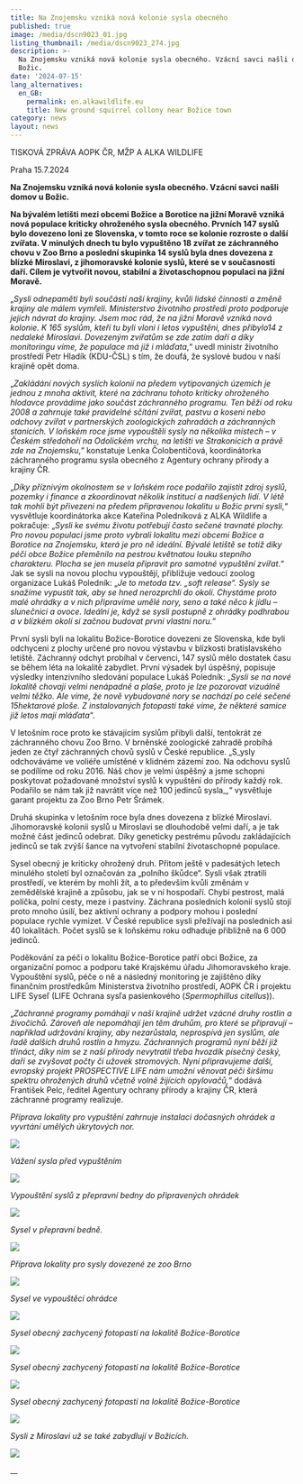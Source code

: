 ```yaml
---
title: Na Znojemsku vzniká nová kolonie sysla obecného
published: true
image: /media/dscn9023_01.jpg
listing_thumbnail: /media/dscn9023_274.jpg
description: >-
  Na Znojemsku vzniká nová kolonie sysla obecného. Vzácní savci našli domov u
  Božic. 
date: '2024-07-15'
lang_alternatives:
  en_GB:
    permalink: en.alkawildlife.eu
    title: New ground squirrel collony near Božice town
category: news
layout: news
---
```

TISKOVÁ ZPRÁVA AOPK ČR, MŽP A ALKA WILDLIFE

Praha 15.7.2024

**Na Znojemsku vzniká nová kolonie sysla obecného. Vzácní savci našli domov u Božic.** 

**Na bývalém letišti mezi obcemi Božice a Borotice na jižní Moravě vzniká nová populace kriticky ohroženého sysla obecného. Prvních 147 syslů bylo dovezeno loni ze Slovenska, v tomto roce se kolonie rozroste o další zvířata. V minulých dnech tu bylo vypuštěno 18 zvířat ze záchranného chovu v Zoo Brno a poslední skupinka 14 syslů byla dnes dovezena z blízké Miroslavi, z jihomoravské kolonie syslů, které se v současnosti daří. Cílem je vytvořit novou, stabilní a životaschopnou populaci na jižní Moravě.**

„_Sysli odnepaměti byli součástí naší krajiny, kvůli lidské činnosti a změně krajiny ale málem vymřeli. Ministerstvo životního prostředí proto podporuje jejich návrat do krajiny. Jsem moc rád, že na jižní Moravě vzniká nová kolonie. K 165 syslům, kteří tu byli vloni i letos vypuštěni, dnes přibylo14 z nedaleké Miroslavi. Dovezeným zvířatům se zde zatím daří a díky monitoringu víme, že populace má již i mláďata_,“ uvedl ministr životního prostředí Petr Hladík (KDU-ČSL) s tím, že doufá, že syslové budou v naší krajině opět doma. 

„_Zakládání nových syslích kolonií na předem vytipovaných územích je jednou z mnoha aktivit, které na záchranu tohoto kriticky ohroženého hlodavce provádíme jako součást záchranného programu. Ten běží od roku 2008 a zahrnuje také pravidelné sčítání zvířat, pastvu a kosení nebo odchovy zvířat v partnerských zoologických zahradách a záchranných stanicích. V loňském roce jsme vypouštěli sysly na několika místech – v Českém středohoří na Odolickém vrchu, na letišti ve Strakonicích a právě zde na Znojemsku_,“ konstatuje Lenka Čolobentičová, koordinátorka záchranného programu sysla obecného z Agentury ochrany přírody a krajiny ČR.

 „_Díky příznivým okolnostem se v loňském roce podařilo zajistit zdroj syslů, pozemky i finance a zkoordinovat několik institucí a nadšených lidí. V létě tak mohli být přivezeni na předem připravenou lokalitu u Božic první sysli_,“ vysvětluje koordinátorka akce Kateřina Poledníková z ALKA Wildlife a pokračuje: „_Sysli ke svému životu potřebují často sečené travnaté plochy. Pro novou populaci jsme proto vybrali lokalitu mezi obcemi Božice a Borotice na Znojemsku, která  je pro ně ideální. Bývalé letiště se totiž díky péči obce Božice přeměnilo na pestrou květnatou louku stepního charakteru. Plocha se jen musela připravit pro samotné vypuštění zvířat_.“ Jak se sysli na novou plochu vypouštějí, přibližuje vedoucí zoolog organizace Lukáš Poledník: „_Je to metoda tzv. „soft release“. Sysly se snažíme vypustit tak, aby se hned nerozprchli do okolí. Chystáme proto malé ohrádky a v nich připravíme umělé nory, seno  a také něco k jídlu – slunečnici a ovoce. Ideální je, když se sysli postupně z ohrádky podhrabou a v blízkém okolí si začnou budovat první vlastní noru._“  

První sysli byli na lokalitu Božice-Borotice dovezeni ze Slovenska, kde byli odchyceni z plochy určené pro novou výstavbu v blízkosti bratislavského letiště. Záchranný odchyt probíhal v červenci, 147 syslů mělo dostatek času se během léta na lokalitě zabydlet. První výsadek byl úspěšný, popisuje výsledky intenzivního sledování populace Lukáš Poledník: „_Sysli se na nové lokalitě chovají velmi nenápadně a plaše, proto je lze pozorovat vizuálně velmi těžko. Ale víme, že nově vybudované nory se nachází po celé sečené 15hektarové ploše. Z instalovaných fotopastí také víme, že některé samice již letos mají mláďata_“. 

V letošním roce proto ke stávajícím syslům přibyli další, tentokrát ze záchranného chovu Zoo Brno. V brněnské zoologické zahradě probíhá jeden ze čtyř záchranných chovů syslů v České republice. „S_ysly odchováváme ve voliéře umístěné v klidném zázemí zoo. Na odchovu syslů se podílíme od roku 2016. Náš chov je velmi úspěšný a jsme schopni poskytovat požadované množství syslů k vypuštění do přírody každý rok. Podařilo se nám tak již navrátit více než 100 jedinců sysla_,“ vysvětluje garant projektu za Zoo Brno Petr Šrámek.

Druhá skupinka v letošním roce byla dnes dovezena z blízké Miroslavi. Jihomoravské kolonii syslů u Miroslavi se dlouhodobě velmi daří, a je tak možné část jedinců odebrat. Díky geneticky pestrému původu zakládajících jedinců se tak zvýší šance na vytvoření stabilní životaschopné populace. 

Sysel obecný je kriticky ohrožený druh. Přitom ještě v padesátých letech minulého století byl označován za „polního škůdce“. Sysli však ztratili prostředí, ve kterém by mohli žít, a to především kvůli změnám v zemědělské krajině a způsobu, jak se v ní hospodaří. Chybí pestrost, malá políčka, polní cesty, meze i pastviny. Záchrana posledních kolonií syslů stojí proto mnoho úsilí, bez aktivní ochrany a podpory mohou i poslední populace rychle vymizet. V České republice sysli přežívají na posledních asi 40 lokalitách. Počet syslů se k loňskému roku odhaduje přibližně na 6 000 jedinců.  

Poděkování za péči o lokalitu Božice-Borotice patří obci Božice, za organizační pomoc a podporu také Krajskému úřadu Jihomoravského kraje. Vypouštění syslů, péče o ně a následný monitoring je zajištěno díky finančním prostředkům Ministerstva životního prostředí, AOPK ČR i projektu LIFE Syseľ (LIFE Ochrana sysľa pasienkového (_Spermophillus citellus_)). 

„_Záchranné programy pomáhají v naší krajině udržet vzácné druhy rostlin a živočichů. Zároveň ale nepomáhají jen těm druhům, pro které se připravují – například udržování krajiny, aby nezarůstala, neprospívá jen syslům, ale řadě dalších druhů rostlin a hmyzu. Záchranných programů nyní běží již třináct, díky nim se z naší přírody nevytratil třeba hvozdík písečný český, daří se zvyšovat počty či užovek stromových. Nyní připravujeme další, evropský projekt PROSPECTIVE LIFE nám umožní věnovat péči širšímu spektru ohrožených druhů včetně volně žijících opylovačů,_“ dodává František Pelc, ředitel Agentury ochrany přírody a krajiny ČR, která záchranné programy realizuje.

_Příprava lokality pro vypuštění zahrnuje instalaci dočasných ohrádek a vyvrtání umělých úkrytových nor._

![](/media/img_8762.jpg)

_Vážení sysla před vypuštěním_ 

![](/media/dscn8577.jpg)

_Vypouštění syslů z přepravní bedny do připravených ohrádek_

![](/media/dscn8693.jpg)

_Sysel v přepravní bedně._ 

![](/media/dscn9290.jpg)

_Příprava lokality pro sysly dovezené ze zoo Brno_

![](/media/img_0041.jpg)

_Sysel ve vypouštěcí ohrádce_

![](/media/img_0076.jpg)

_Sysel obecný zachycený fotopastí na lokalitě Božice-Borotice_

![](/media/l__03028.jpg)

_Sysel obecný zachycený fotopastí na lokalitě Božice-Borotice_

![](/media/l__02703.jpg)

_Sysel obecný zachycený fotopastí na lokalitě Božice-Borotice_

![](/media/l__02627.jpg)

_Sysli z Miroslavi už se také zabydlují v Božicích._

![](/media/img_0162.jpg)

__
